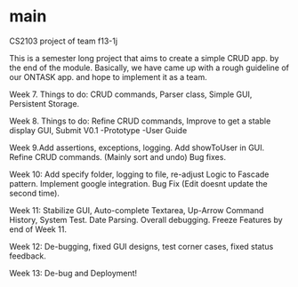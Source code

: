 # main
CS2103 project of team f13-1j

This is a semester long project that aims to create a simple CRUD app. by the end of the module. 
Basically, we have came up with a rough guideline of our ONTASK app. and hope to implement it as a team.

Week 7.
Things to do: CRUD commands, Parser class, Simple GUI, Persistent Storage.

Week 8.
Things to do: Refine CRUD commands, Improve to get a stable display GUI, Submit V0.1 -Prototype -User Guide

Week 9.Add assertions, exceptions, logging. Add showToUser in GUI. Refine CRUD commands. (Mainly sort and undo) Bug fixes.

Week 10: Add specify folder, logging to file, re-adjust Logic to Fascade pattern. Implement google integration. Bug Fix (Edit doesnt update the second time).

Week 11: Stabilize GUI, Auto-complete Textarea, Up-Arrow Command History, System Test. Date Parsing. Overall debugging. Freeze Features by end of Week 11.

Week 12: De-bugging, fixed GUI designs, test corner cases, fixed status feedback.

Week 13: De-bug and Deployment!
